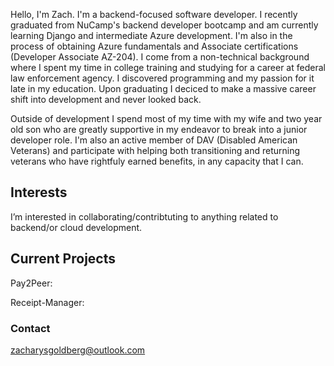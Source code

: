 Hello, I'm Zach. I'm a backend-focused software developer. I recently graduated from NuCamp's backend developer bootcamp and am currently learning Django and intermediate Azure development. I'm also in the process of obtaining Azure fundamentals and Associate certifications (Developer Associate AZ-204).
I come from a non-technical background where I spent my time in college training and studying for a career at federal law enforcement agency. I discovered programming and my passion for it late in my education. Upon graduating I deciced to make a massive career shift into development and never looked back.

Outside of development I spend most of my time with my wife and two year old son who are greatly supportive in my endeavor to break into a junior developer role.
I'm also an active member of DAV (Disabled American Veterans) and participate with helping both transitioning and returning veterans who have rightfuly earned benefits, in any capacity that I can.

## Interests
I’m interested in collaborating/contribtuting to anything related to backend/or cloud development.

## Current Projects
Pay2Peer:

Receipt-Manager:

### Contact
zacharysgoldberg@outlook.com

<!---
zacharysgoldberg/zacharysgoldberg is a ✨ special ✨ repository because its `README.md` (this file) appears on your GitHub profile.
You can click the Preview link to take a look at your changes.
--->
